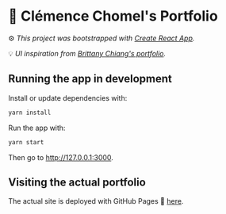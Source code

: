 # :briefcase: Clémence Chomel's Portfolio

:gear: *This project was bootstrapped with [Create React App](https://github.com/facebook/create-react-app).*

:bulb: *UI inspiration from [Brittany Chiang's portfolio](https://brittanychiang.com/).*

## Running the app in development

Install or update dependencies with:
```bash
yarn install
```

Run the app with:
```bash
yarn start
```

Then go to http://127.0.0.1:3000.

## Visiting the actual portfolio

The actual site is deployed with GitHub Pages :round_pushpin: [here](https://chomelc.github.io/Portfolio/).